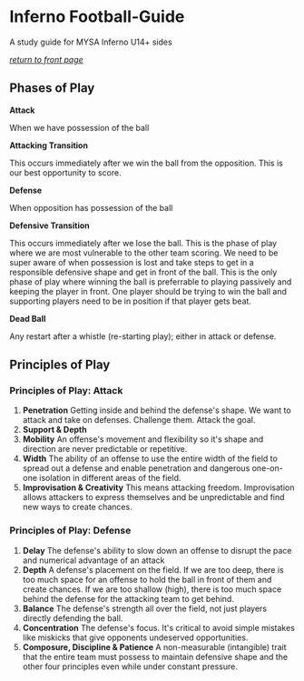 # Inferno Football-Guide
A study guide for MYSA Inferno U14+ sides

[_return to front page_](./../README.md)

## Phases of Play

**Attack**

When we have possession of the ball

**Attacking Transition**

This occurs immediately after we win the ball from the opposition.  This is our best opportunity to score.
 
**Defense** 

When opposition has possession of the ball

**Defensive Transition**

This occurs immediately after we lose the ball.  This is the phase of play where we are most vulnerable to the other team scoring.  We need to be super aware of when possession is lost and take steps to get in a responsible defensive shape and get in front of the ball.  This is the only phase of play where winning the ball is preferrable to playing passively and keeping the player in front.  One player should be trying to win the ball and supporting players need to be in position if that player gets beat.

**Dead Ball**

Any restart after a whistle (re-starting play); either in attack or defense.

## Principles of Play

### Principles of Play: Attack

1. **Penetration** 
Getting inside and behind the defense's shape.  We want to attack and take on defenses.  Challenge them.  Attack the goal.
2. **Support &amp; Depth**
3. **Mobility** 
An offense's movement and flexibility so it's shape and direction are never predictable or repetitive.
4. **Width** 
The ability of an offense to use the entire width of the field to spread out a defense and enable penetration and dangerous one-on-one isolation in different areas of the field.
5. **Improvisation &amp; Creativity** 
This means attacking freedom.  Improvisation allows attackers to express themselves and be unpredictable and find new ways to create chances.

### Principles of Play: Defense

1. **Delay** 
The defense's ability to slow down an offense to disrupt the pace and numerical advantage of an attack
2. **Depth** 
A defense's placement on the field.  If we are too deep, there is too much space for an offense to hold the ball in front of them and create chances.  If we are too shallow (high), there is too much space behind the defense for the attacking team to get behind.
3. **Balance** 
The defense's strength all over the field, not just players directly defending the ball.
4. **Concentration** 
The defense's focus.  It's critical to avoid simple mistakes like miskicks that give opponents undeserved opportunities.
5. **Composure, Discipline &amp; Patience** 
A non-measurable (intangible) trait that the entire team must possess to maintain defensive shape and the other four principles even while under constant pressure.
